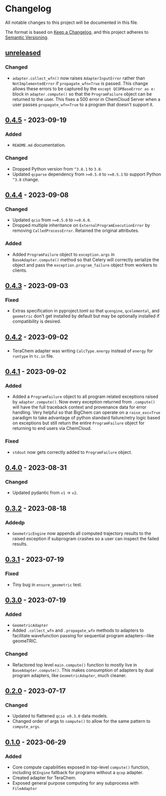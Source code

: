 # Changelog

All notable changes to this project will be documented in this file.

The format is based on [Keep a Changelog](https://keepachangelog.com/en/1.0.0/), and this project adheres to [Semantic Versioning](https://semver.org/spec/v2.0.0.html).

## [unreleased]

### Changed

- `adapter.collect_wfn()` now raises `AdapterInputError` rather than `NotImplementedError` if `propagate_wfn=True` is passed. This change allows these errors to be captured by the `except QCOPBaseError as e:` block in `adapter.compute()` so that the `ProgramFailure` object can be returned to the user. This fixes a 500 error in ChemCloud Server when a user passes `propagate_wfn=True` to a program that doesn't support it.

## [0.4.5] - 2023-09-19

### Added

- `README.md` documentation.

### Changed

- Dropped Python version from `^3.8.1` to `3.8`.
- Updated `qcparse` dependency from `>=0.5.0` to `>=0.5.1` to support Python `^3.8` change.

## [0.4.4] - 2023-09-08

### Changed

- Updated `qcio` from `>=0.5.0` to `>=0.6.0`.
- Dropped multiple inheritance on `ExternalProgramExecutionError` by removing `CalledProcessError`. Retained the original attributes.

### Added

- Added `ProgramFailure` object to `exception.args` in `BaseAdapter.compute()` method so that Celery will correctly serialize the object and pass the `exception.program_failure` object from workers to clients.

## [0.4.3] - 2023-09-03

### Fixed

- Extras specification in pyproject.toml so that `qcengine`, `qcelemental`, and `geometric` don't get installed by default but may be optionally installed if compatibility is desired.

## [0.4.2] - 2023-09-02

###

- TeraChem adapter was writing `CalcType.energy` instead of `energy` for `runtype` in `tc.in` file.

## [0.4.1] - 2023-09-02

### Added

- Added a `ProgramFailure` object to all program related exceptions raised by `adapter.compute()`. Now every exception returned from `.compute()` will have the full traceback context and provenance data for error handling. Very helpful so that BigChem can operate on a `raise_exc=True` paradigm to take advantage of python standard failure/retry logic based on exceptions but still return the entire `ProgramFailure` object for returning to end users via ChemCloud.

### Fixed

- `stdout` now gets correctly added to `ProgramFailure` object.

## [0.4.0] - 2023-08-31

### Changed

- Updated pydantic from `v1` -> `v2`.

## [0.3.2] - 2023-08-18

### Addedp

- `GeometricEngine` now appends all computed trajectory results to the raised exception if subprogram crashes so a user can inspect the failed results.

## [0.3.1] - 2023-07-19

### Fixed

- Tiny bug in `ensure_geometric` test.

## [0.3.0] - 2023-07-19

### Added

- `GeometricAdapter`
- Added `.collect_wfn` and `.propagate_wfn` methods to adapters to facilitate wavefunction passing for sequential program adapters--like geomeTRIC.

### Changed

- Refactored top level `main.compute()` function to mostly live in `BaseAdapter.compute()`. This makes consumption of adapters by dual program adapters, like `GeometricAdapter`, much cleaner.

## [0.2.0] - 2023-07-17

### Changed

- Updated to flattened `qcio v0.3.0` data models.
- Changed order of args to `compute()` to allow for the same pattern to `compute_args`.

## [0.1.0] - 2023-06-29

### Added

- Core compute capabilities exposed in top-level `compute()` function, including `QCEngine` fallback for programs without a `qcop` adapter.
- Created adapter for TeraChem.
- Exposed general purpose computing for any subprocess with `FileAdaptor`

[unreleased]: https://github.com/coltonbh/qcop/compare/0.4.5...HEAD
[0.4.5]: https://github.com/coltonbh/qcop/releases/tag/0.4.5
[0.4.4]: https://github.com/coltonbh/qcop/releases/tag/0.4.4
[0.4.3]: https://github.com/coltonbh/qcop/releases/tag/0.4.3
[0.4.2]: https://github.com/coltonbh/qcop/releases/tag/0.4.2
[0.4.1]: https://github.com/coltonbh/qcop/releases/tag/0.4.1
[0.4.0]: https://github.com/coltonbh/qcop/releases/tag/0.4.0
[0.3.2]: https://github.com/coltonbh/qcop/releases/tag/0.3.2
[0.3.1]: https://github.com/coltonbh/qcop/releases/tag/0.3.1
[0.3.0]: https://github.com/coltonbh/qcop/releases/tag/0.3.0
[0.2.0]: https://github.com/coltonbh/qcop/releases/tag/0.2.0
[0.1.0]: https://github.com/coltonbh/qcop/releases/tag/0.1.0
